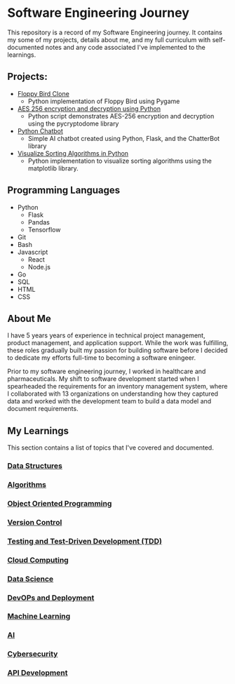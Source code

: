 # Software Engineering Journey
This repository is a record of my Software Engineering journey. It contains my some of my projects, details about me, and my full curriculum with self-documented notes and any code associated I've implemented to the learnings.

## Projects:
- [Floppy Bird Clone](https://github.com/c0olade/Software-Engineering-Journey/tree/main/Mini-Projects/Floppy%20Bird%20Clone)
  - Python implementation of Floppy Bird using Pygame
- [AES 256 encryption and decryption using Python](https://github.com/c0olade/Software-Engineering-Journey/tree/main/Mini-Projects/AES%20256%20encryption%20and%20decryption%20using%20Python)
  - Python script demonstrates AES-256 encryption and decryption using the pycryptodome library
- [Python Chatbot](https://github.com/c0olade/Software-Engineering-Journey/tree/main/Mini-Projects/Python%20Chatbot)
  - Simple AI chatbot created using Python, Flask, and the ChatterBot library
- [Visualize Sorting Algorithms in Python ](https://github.com/c0olade/Software-Engineering-Journey/tree/main/Mini-Projects/Sorting%20Algorithm%20Visualizations)
  - Python implementation to visualize sorting algorithms using the matplotlib library.

## Programming Languages
- Python
  - Flask
  - Pandas
  - Tensorflow
- Git
- Bash
- Javascript
  - React
  - Node.js
- Go
- SQL
- HTML
- CSS

## About Me
I have 5 years years of experience in technical project management, product management, and application support. While the work was fulfilling, these roles gradually built my passion for building software before I decided to dedicate my efforts full-time to becoming a software eningeer.

Prior to my software engineering journey, I worked in healthcare and pharmaceuticals. My shift to software development started when I spearheaded the requirements for an inventory management system, where I collaborated with 13 organizations on understanding how they captured data and worked with the development team to build a data model and document requirements. 

## My Learnings
This section contains a list of topics that I've covered and documented.

### [Data Structures](https://github.com/c0olade/Software-Engineering-Journey/tree/main/My%20Learnings/Data%20Structures)
### [Algorithms](https://github.com/c0olade/Software-Engineering-Journey/tree/main/My%20Learnings/Algorithms)
### [Object Oriented Programming](https://github.com/c0olade/Software-Engineering-Journey/tree/main/My%20Learnings/Objected%20Oriented%20Programming)
### [Version Control](https://github.com/c0olade/Software-Engineering-Journey/tree/main/My%20Learnings/Version%20Control)
### [Testing and Test-Driven Development (TDD)](https://github.com/c0olade/Software-Engineering-Journey/tree/main/My%20Learnings/Testing%20and%20Test-Driven%20Development)
### [Cloud Computing](https://github.com/c0olade/Software-Engineering-Journey/tree/main/My%20Learnings/Cloud%20Computing%20and%20Serverless)
### [Data Science](https://github.com/c0olade/Software-Engineering-Journey/tree/main/My%20Learnings/Data%20Science)
### [DevOPs and Deployment](https://github.com/c0olade/Software-Engineering-Journey/tree/main/My%20Learnings/DevOPs%20and%20Deployment)
### [Machine Learning](https://github.com/c0olade/Software-Engineering-Journey/tree/main/My%20Learnings/Machine%20Learning)
### [AI](https://github.com/c0olade/Software-Engineering-Journey/tree/main/My%20Learnings/AI)
### [Cybersecurity](https://github.com/c0olade/Software-Engineering-Journey/tree/main/My%20Learnings/Cybersecurity)
### [API Development](https://github.com/c0olade/Software-Engineering-Journey/tree/main/My%20Learnings/API%20Development)
